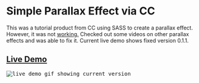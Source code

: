 # Simple Parallax Effect via CC
This was a tutorial product from CC using SASS to create a parallax effect. However, it was not <a href="https://github.com/daryldelrosario/cc-parallax-test/releases/tag/v.0.1.0">working.</a> Checked out some videos on other parallax effects and was able to fix it. Current live demo shows fixed version 0.1.1.

## <a href="https://daryldelrosario.github.io/cc-parallax-test/">Live Demo</a>
<kbd><img src="./cc-parallax-text-ld-not-working.gif" alt="live demo gif showing current version"></kbd>